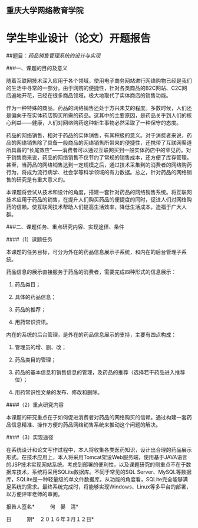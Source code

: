 重庆大学网络教育学院
---

学生毕业设计（论文）开题报告
===

##题目：*药品销售管理系统的设计与实现*

###一、课题的目的及意义

随着互联网技术深入应用于各个领域，使用电子商务网站进行网络购物已经是我们的生活中寻常的一部分。由于网购的便捷性，针对各类商品的B2C网站、C2C网店遍地开花，已经在很多商品领域，极大地取代了实体商店的销售功能。

作为一种特殊的商品，药品的网络销售还处于方兴未艾的程度。多数时候，人们还是偏向于在实体药店购买所需的药品。这其中的主要原因，是药品关乎到人们的核心利益——健康，人们对网络购药这种新生事物必然采取了一种保守的态度。

药品的网络销售，相对于药品的实体销售，有其积极的意义。对于消费者来说，药品的网络销售除了具备一般商品的网络销售所带来的便捷性，还携带了互联网渠道所具备的“长尾效应”——消费者可以通过互联网买到一般实体药店中的罕见药。对于销售商来说，药品的网络销售不仅节约了常规的销售成本，还方便了库存管理。甚至，当药品的网络销售达到一定规模之后，通过技术采集到的消费者的网络购药行为，将成为流行病学、社会学等科学领域的有力数据。总之，针对药品的网络销售的研究是有重大意义的。

本课题将尝试从技术和设计的角度，搭建一套针对药品的网络销售系统。将互联网技术应用于药品的销售，在提升人们购买药品的便捷度的同时，促进人们对网络购药的信赖。使互联网技术帮助人们提高生活效率，降低生活成本，造福于广大人群。

###二、课题任务、重点研究内容、实现途径、条件

####（1）课题任务

本课题的任务目标，可分为外在的药品信息展示子系统，和内在的后台管理子系统。

药品信息的展示直接服务于药品的消费者，需要完成四种形式的信息展示：

1. 药品类目；

2. 具体的药品信息；

3. 药品的推荐；

4. 用药常识资讯。

内在的系统的后台管理，是外在的药品信息展示的支持，主要有四点构成：

1. 管理员的增、删、改；

2. 药品类目的管理；

3. 药品的基本信息和销售信息的管理，及药品的推荐（选择若干药品进入推荐位）；

4. 用药常识性文章的发布、修改和删除。

####（2）重点研究内容

本课题的研究重点在于如何促进消费者对药品的网络购买的信赖。通过构建一套药品信息精准、操作方便的药品网络销售系统来推动这个问题的解决。

####（3）实现途径

在系统设计和论文写作过程中，本人将收集各类医药知识，设计出合理的药品展示形式。在技术应用上，本人将采用Tomcat架设Web服务端，使用基于JAVA语言的JSP技术实现网站系统。考虑到部署的便利性，以及课题研究的侧重点不在于数据库技术，系统将采用SQLite数据库。不同于常见的SQL Server、MySQL等数据库，SQLite是一种轻量级的单文件数据库。从功能的角度看，SQLite完全能够满足系统的需求。最终系统完成时，将能够实现Windows、Linux等多平台的部署，以方便评审老师的审阅。



报告人签名*　　　何　晏　清*

日　　　期*　２０１６年３月１２日*

